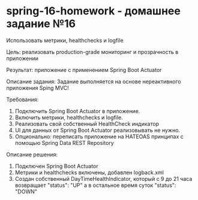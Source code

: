 # spring-16-homework - домашнее задание №16

Использовать метрики, healthchecks и logfile

Цель: реализовать production-grade мониторинг и прозрачность в приложении

Результат: приложение с применением Spring Boot Actuator

Описание задания: Задание выполняется на основе нереактивного приложения Sping MVC!

Требования:
1. Подключить Spring Boot Actuator в приложение.
2. Включить метрики, healthchecks и logfile.
3. Реализовать свой собственный HealthCheck индикатор
4. UI для данных от Spring Boot Actuator реализовывать не нужно.
5. Опционально: переписать приложение на HATEOAS принципах с помощью Spring Data REST Repository

Описание решения:

1. Подключен Spring Boot Actuator
2. Метрики и healthchecks включены, добавлен logback.xml
3. Создан собственный DayTimeHealthIndicator, который с 9 до 21 часа возвращает "status": "UP"
    а в остальное время суток "status": "DOWN"